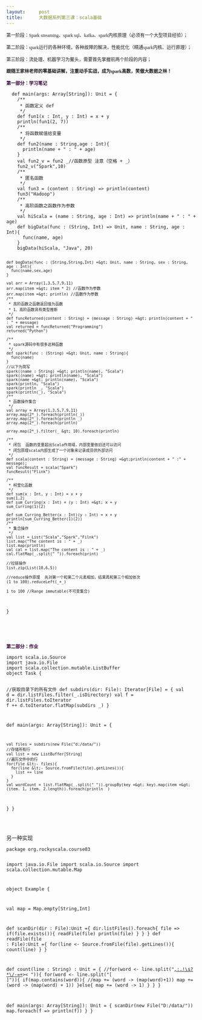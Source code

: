 ```yaml
---
layout:     post
title:      大数据系列第三课：scala基础
---
```

<div id="article_content" class="article_content clearfix csdn-tracking-statistics" data-pid="blog" data-mod="popu_307" data-dsm="post">
								            <link rel="stylesheet" href="https://csdnimg.cn/release/phoenix/template/css/ck_htmledit_views-f76675cdea.css">
						<div class="htmledit_views" id="content_views">
                
<p><span style="font-size:12px;">第一阶段：<span style="font-family:Calibri;">Spark streaming</span><span style="font-family:'宋体';">、</span><span style="font-family:Calibri;">spark sql</span><span style="font-family:'宋体';">、</span><span style="font-family:Calibri;">kafka</span><span style="font-family:'宋体';">、</span><span style="font-family:Calibri;">spark</span><span style="font-family:'宋体';">内核原理（必须有一个大型项目经验）；</span></span></p>
<p><span style="font-size:12px;">第二阶段：<span style="font-family:Calibri;">spark</span><span style="font-family:'宋体';">运行的各种环境，各种故障的解决，性能优化（精通</span><span style="font-family:Calibri;">spark</span><span style="font-family:'宋体';">内核、运行原理）；</span></span></p>
<p><span style="font-size:12px;">第三阶段：流处理、机器学习为鳌头，需要首先掌握前两个阶段的内容；<strong><span></span></strong></span></p>
<p><span style="font-size:12px;"><span></span></span></p>
<p style="font-weight:bold;"><span style="font-size:12px;"><span></span>跟随王家林老师的零基础讲解，注重动手实战，成为<span style="font-family:Calibri;">spark</span><span style="font-family:'宋体';">高数，笑傲大数据之林！</span></span></p>
<p><span style="font-family:'宋体';font-size:12px;"></span></p>
<p style="font-weight:bold;"><span style="font-size:12px;color:#330033;">第一部分：学习笔记</span></p>
<p style="font-weight:bold;"><span style="font-size:12px;color:#330033;"></span></p>
<pre><code class="language-java">  def main(args: Array[String]): Unit = {
    /**
     * 函数定义 def
     */
    def fun1(x : Int, y : Int) = x + y
    println(fun1(2, 7))
    /**
     * 将函数赋值给变量
     */
    def fun2(name : String,age : Int){
      println(name + " : " + age)
    }
    val fun2_v = fun2 _//函数原型 注意（空格 + _）
    fun2_v("Spark",10)
    /**
     * 匿名函数
     */
    val fun3 = (content : String) =&gt; println(content)
    fun3("Hadoop")
    /**
     * 高阶函数之函数作为参数
     */
    val hiScala = (name : String, age : Int) =&gt; println(name + " : " + age)
    def bigData(func : (String, Int) =&gt; Unit, name : String, age : Int){
      func(name, age)
    }
    bigData(hiScala, "Java", 20)

    def bogData(func : (String,String,Int) =&gt; Unit, name : String, sex : String, age : Int){
      func(name,sex,age)
    }

    val arr = Array(1,3,5,7,9,11)
    arr.map(item =&gt; item * 2) //函数作为参数
    arr.map(item =&gt; println) //函数作为参数
    /**
     * 高阶函数之函数返回值为函数
     * 1、高阶函数具有类型推断
     */
    def funcReturned(content : String) = (message : String) =&gt; println(content + " : " + message)
    val returned = funcReturned("Programming")
    returned("Python")
    
    /**
     * spark源码中有很多这种函数
     */
    def spark(func : (String) =&gt; Unit, name : String){
      func(name)
    }
    //以下为简写
    spark((name : String) =&gt; println(name), "Scala")
    spark((name) =&gt; println(name), "Scala")
    spark(name =&gt; println(name), "Scala")
    spark(println, "Scala")
    spark(println _, "Scala")
    spark(println(_), "Scala")
    /**
     * 函数操作集合
     */
    val array = Array(1,3,5,7,9,11)
    array.map(2*_).foreach(println(_))
    array.map(2*_).foreach(println _)
    array.map(2*_).foreach(println)
    
    array.map(2*_).filter(_ &gt; 10).foreach(println)
    
    /**
     * 闭包  函数的变量超出Scala作用域，内部变量依旧还可以访问
     * 闭包原理scala内部生成了一个对象来记录成员供外部访问
     */
    def scala(content : String) = (message : String) =&gt;println(content + " :" + message);
    val funcResult = scala("Spark")
    funcResult("Flink")
    
    /**
     * 柯里化函数
     */
    def sum(x : Int, y : Int) = x + y
    sum(1,2)
    def sum_Curring(x : Int) = (y : Int) =&gt; x + y
    sum_Curring(1)(2)
    
    def sum_Curring_Better(x : Int)(y : Int) = x + y
    println(sum_Curring_Better(1)(2))
    /**
     * 集合操作
     */
    val list = List("Scala","Spark","Filnk")
    list.map("The content is : " + _)
    list.map(println)
    val cal = list.map("The content is : " + _)
    cal.flatMap(_.split(" ")).foreach(print)
    
    //拉链操作
    list.zip(List(10,6,5))
    
    //reduce操作原理  先对第一个和第二个元素相加，结果再和第三个相加依次
    (1 to 100).reduceLeft(_+_)
    
    1 to 100 //Range immutable(不可变集合)
  }</code></pre><br><br><p></p>
<p style="font-weight:bold;"><span style="font-size:12px;color:#330033;">第二部分：作业</span></p>
<p style="font-weight:bold;"><span style="font-size:12px;color:#330033;"></span></p>
<pre><code class="language-java">import scala.io.Source  
import java.io.File
import scala.collection.mutable.ListBuffer  
object Task {
  
  //获取目录下的所有文件
  def subdirs(dir: File): Iterator[File] = {
    val d = dir.listFiles.filter(_.isDirectory)
		val f = dir.listFiles.toIterator
		f ++ d.toIterator.flatMap(subdirs _)
	 }
  
  def main(args: Array[String]): Unit = {
    
    val files = subdirs(new File("d:/data/"))
    //存储所有行
    val list = new ListBuffer[String]
    //遍历文件中的行
    for(file &lt;- files){
      for(line &lt;- Source.fromFile(file).getLines()){
        list += line
      }
    }
    val wordCount = list.flatMap(_.split(" ")).groupBy(key =&gt; key).map(item =&gt; (item._1, item._2.length)).foreach(println _)
  }
}</code></pre><br><p>另一种实现</p>
<p></p><pre><code class="language-java">package org.rockyscala.course03

import java.io.File
import scala.io.Source
import scala.collection.mutable.Map

object Example {
  
  val map = Map.empty[String,Int]
  
  def scanDir(dir : File):Unit ={
    dir.listFiles().foreach{
      file =&gt; if(file.exists()){
        readFile(file)
        println(file)
      }
    }
  }
  def readFile(file : File):Unit ={
    for(line &lt;- Source.fromFile(file).getLines()){
      count(line)
    }
  }
  
  def count(line : String) : Unit = {
    //for(word &lt;- line.split("[,:.!\\s?*\\/-=+]()&gt;&lt; ")){
    for(word &lt;- line.split("[ ]")){
      if(map.contains(word)){
        //map += (word -&gt; (map(word)+1))
        map += (word -&gt; (map(word) + 1))
      }else{
        map += (word -&gt; 1)
      }
    }
  }
  
  def main(args: Array[String]): Unit = {
    scanDir(new File("D:/data/"))
    map.foreach(f =&gt; println(f))
  }
}</code></pre><br><br><p></p>
            </div>
                </div>